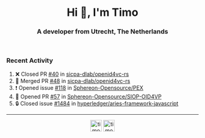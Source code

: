 <h1 align="center">Hi 👋, I'm Timo</h1>
<h3 align="center">A developer from Utrecht, The Netherlands</h3>
<br/>
<!-- https://github.com/rahuldkjain/github-profile-readme-generator --!>

<!--  <p align="left"><img src="https://github-readme-stats.vercel.app/api?username=timoglastra&show_icons=true&count_private=true&" alt="timoglastra" /></p> --!>

<!--
Github language stats
<p align="left"><img src="https://github-readme-stats.vercel.app/api/top-langs/?username=timoglastra&layout=compact" alt="timoglastra" /><p>
-->

<!-- Codestats language stats -->
<!-- <p align="left"><img src="https://codestats-readme.vercel.app/api/top-langs/?username=timoglastra&layout=compact&language_count=12" alt="timoglastra" /><p>    --!>
  
<h3>Recent Activity</h3>

<!--START_SECTION:activity-->
1. ❌ Closed PR [#40](https://github.com/sicpa-dlab/openid4vc-rs/pull/40) in [sicpa-dlab/openid4vc-rs](https://github.com/sicpa-dlab/openid4vc-rs)
2. 🎉 Merged PR [#48](https://github.com/sicpa-dlab/openid4vc-rs/pull/48) in [sicpa-dlab/openid4vc-rs](https://github.com/sicpa-dlab/openid4vc-rs)
3. ❗ Opened issue [#118](https://github.com/Sphereon-Opensource/PEX/issues/118) in [Sphereon-Opensource/PEX](https://github.com/Sphereon-Opensource/PEX)
4. 💪 Opened PR [#57](https://github.com/Sphereon-Opensource/SIOP-OID4VP/pull/57) in [Sphereon-Opensource/SIOP-OID4VP](https://github.com/Sphereon-Opensource/SIOP-OID4VP)
5. 🔒 Closed issue [#1484](https://github.com/hyperledger/aries-framework-javascript/issues/1484) in [hyperledger/aries-framework-javascript](https://github.com/hyperledger/aries-framework-javascript)
<!--END_SECTION:activity-->

---

<p align="center">
<a href="https://twitter.com/timoglastra" target="blank"><img align="center" src="https://cdn.jsdelivr.net/npm/simple-icons@3.0.1/icons/twitter.svg" alt="timoglastra" height="30" width="30" /></a>
<a href="https://linkedin.com/in/timoglastra" target="blank"><img align="center" src="https://cdn.jsdelivr.net/npm/simple-icons@3.0.1/icons/linkedin.svg" alt="timoglastra" height="30" width="30" /></a>
</p>



